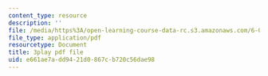 ```yaml
---
content_type: resource
description: ''
file: /media/https%3A/open-learning-course-data-rc.s3.amazonaws.com/6-004-computation-structures-spring-2017/e661ae7add9421d0867cb720c56dae98_b-jgbeTojrk.pdf
file_type: application/pdf
resourcetype: Document
title: 3play pdf file
uid: e661ae7a-dd94-21d0-867c-b720c56dae98
---
```

